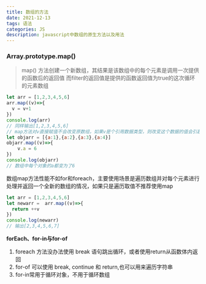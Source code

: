 ```yaml
---
title: 数组的方法
date: 2021-12-13
tags: 语法
categories: JS
description: javascript中数组的原生方法以及用法
---
```

### Array.prototype.map()
> map() 方法创建一个新数组，其结果是该数组中的每个元素是调用一次提供的函数后的返回值
> 而filter的返回值是提供的函数返回值为true的这次循环的元素数组
```javascript
let arr = [1,2,3,4,5,6]
arr.map((v)=>{
  v = v+1
})
console.log(arr)
// 同样输出[1,2,3,4,5,6]
// map方法对v直接赋值不会改变原数组，如果v是个引用数据类型，则改变这个数据的值会引起原数组的改变
let objarr = [{a:1},{a:2},{a:3},{a:4}]
objarr.map((v)=>{
    v.a = 6
})
console.log(objarr)
// 数组中每个对象的a都变为了6
```
数组map方法性能不如for和foreach，主要使用场景是遍历数组并对每个元素进行处理并返回一个全新的数组的情况，如果只是遍历取值不推荐使用map
```javascript
let arr = [1,2,3,4,5,6]
let newarr =  arr.map((v)=>{
  return ++v
})
console.log(newarr)
// 输出[2,3,4,5,6,7] 
```

**forEach、for-in与for-of**
1. foreach 方法没办法使用 break 语句跳出循环，或者使用return从函数体内返回
2. for-of 可以使用 break, continue 和 return,也可以用来遍历字符串
3. for-in常用于循环对象，不用于循环数组